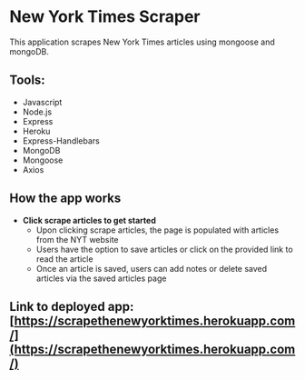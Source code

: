 # New York Times Scraper
This application scrapes New York Times articles using mongoose and mongoDB.


## Tools:
* Javascript
* Node.js
* Express
* Heroku
* Express-Handlebars
* MongoDB
* Mongoose
* Axios

## How the app works

* **Click scrape articles to get started** 
    * Upon clicking scrape articles, the page is populated with articles from the NYT website 
    * Users have the option to save articles or click on the provided link to read the article
    * Once an article is saved, users can add notes or delete saved articles via the saved articles page

## Link to deployed app: [https://scrapethenewyorktimes.herokuapp.com/](https://scrapethenewyorktimes.herokuapp.com/)

